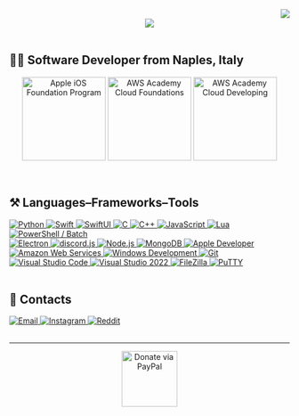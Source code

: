 <img align="right" src="https://visitor-badge.laobi.icu/badge?page_id=lorenzomatrullo.lorenzomatrullo&left_color=%23262831&right_color=%23262831"/>

<br>

<div align="center">
    <a href="https://lorenzomatrullo.dev/" target="_blank">
        <img src="https://lanyard.cnrad.dev/api/307921446225838080">
    </a>
</div>

<br>

<h2 align="left">👨‍💻 Software Developer from Naples, Italy</h2>

<p align="center">
    <img src="http://nas.lorenzomatrullo.dev/github-profile/apple-ios-foundation-program.png" width="150" title="Apple iOS Foundation Program"/>
    <img src="http://nas.lorenzomatrullo.dev/github-profile/aws-academy-cloud-foundations.png" width="150" title="AWS Academy Cloud Foundations"/>
    <img src="http://nas.lorenzomatrullo.dev/github-profile/aws-academy-cloud-developing.png" width="150" title="AWS Academy Cloud Developing"/>
</p>

<br>

<h2 align="left">⚒️ Languages–Frameworks–Tools</h2>
<div class="frameworks" align="left">
    <a href="https://github.com/lorenzomatrullo/Python" target="_blank" rel="noreferrer">
        <img src="http://nas.lorenzomatrullo.dev/github-profile/python.svg" title="Python">
    </a>
    <a href="https://github.com/lorenzomatrullo/Swift" target="_blank" rel="noreferrer">
        <img src="http://nas.lorenzomatrullo.dev/github-profile/swift.svg" title="Swift">
    </a>
    <a href="https://github.com/lorenzomatrullo/Swift" target="_blank" rel="noreferrer">
        <img src="http://nas.lorenzomatrullo.dev/github-profile/swiftui.png" title="SwiftUI">
    </a>
    <a href="https://github.com/lorenzomatrullo/c-programming" target="_blank" rel="noreferrer">
        <img src="http://nas.lorenzomatrullo.dev/github-profile/c.svg" title="C">
    </a>
    <a href="https://github.com/lorenzomatrullo/cpp" target="_blank" rel="noreferrer">
        <img src="http://nas.lorenzomatrullo.dev/github-profile/cpp.svg" title="C++">
    </a>
    <a href="https://github.com/lorenzomatrullo/JavaScript" target="_blank" rel="noreferrer">
        <img src="http://nas.lorenzomatrullo.dev/github-profile/javascript.svg" title="JavaScript">
    </a>
    <a href="https://github.com/lorenzomatrullo/Lua" target="_blank" rel="noreferrer">
        <img src="http://nas.lorenzomatrullo.dev/github-profile/lua.svg" title="Lua">
    </a>
    <a href="https://github.com/lorenzomatrullo/Batch" target="_blank" rel="noreferrer">
        <img src="http://nas.lorenzomatrullo.dev/github-profile/powershell.svg" title="PowerShell / Batch">
    </a>
    <br>
    <a href="https://github.com/lorenzomatrullo/electron-template" target="_blank" rel="noreferrer">
        <img src="http://nas.lorenzomatrullo.dev/github-profile/electron.svg" title="Electron">
    </a>
    <a href="https://discord.js.org/" target="_blank" rel="noreferrer">
        <img src="http://nas.lorenzomatrullo.dev/github-profile/discordjs.svg" title="discord.js">
    </a>
    <a href="https://nodejs.org/en" target="_blank" rel="noreferrer">
        <img src="http://nas.lorenzomatrullo.dev/github-profile/nodejs.svg" title="Node.js">
    </a>
    <a href="https://www.mongodb.com/" target="_blank" rel="noreferrer">
        <img src="http://nas.lorenzomatrullo.dev/github-profile/mongodb.svg" title="MongoDB">
    </a>
    <a href="https://developer.apple.com/" target="_blank" rel="noreferrer">
        <img src="http://nas.lorenzomatrullo.dev/github-profile/apple.svg" title="Apple Developer">
    </a>
    <a href="https://aws.amazon.com/training/awsacademy/" target="_blank" rel="noreferrer">
        <img src="http://nas.lorenzomatrullo.dev/github-profile/aws.svg" title="Amazon Web Services">
    </a>
    <a href="https://learn.microsoft.com/en-us/windows/" target="_blank" rel="noreferrer">
        <img src="http://nas.lorenzomatrullo.dev/github-profile/windows.svg" title="Windows Development">
    </a>
    <a href="https://git-scm.com/" target="_blank" rel="noreferrer">
        <img src="http://nas.lorenzomatrullo.dev/github-profile/git.svg" title="Git">
    </a>
    <br>
    <a href="https://code.visualstudio.com/" target="_blank" rel="noreferrer">
        <img src="http://nas.lorenzomatrullo.dev/github-profile/vscode.svg" title="Visual Studio Code">
    </a>
    <a href="https://visualstudio.microsoft.com/vs/" target="_blank" rel="noreferrer">
        <img src="http://nas.lorenzomatrullo.dev/github-profile/vs2022.svg" title="Visual Studio 2022">
    </a>
    <a href="https://filezilla-project.org/" target="_blank" rel="noreferrer">
        <img src="http://nas.lorenzomatrullo.dev/github-profile/filezilla.svg" title="FileZilla">
    </a>
    <a href="https://www.putty.org/" target="_blank" rel="noreferrer">
        <img src="http://nas.lorenzomatrullo.dev/github-profile/putty.svg" title="PuTTY">
    </a>
</div>

<br>

<h2> 📓 Contacts </h2>
<div class="contacts" align="left">
    <a href="mailto:contact@lorenzomatrullo.dev" target="_blank" rel="noreferrer">
        <img src="http://nas.lorenzomatrullo.dev/github-profile/gmail.svg" title="Email">
    </a>
    <a href="https://www.instagram.com/lorenzomatrullo/" target="_blank" rel="noreferrer">
        <img src="http://nas.lorenzomatrullo.dev/github-profile/instagram.svg" title="Instagram">
    </a>
    <a href="https://www.reddit.com/user/Xenovyl/" target="_blank" rel="noreferrer">
        <img src="http://nas.lorenzomatrullo.dev/github-profile/reddit5.png" title="Reddit">
    </a>
</div>

<br>
<hr>

<div align="center">
    <a href="https://www.paypal.com/paypalme/lorenzomatrullo" target="_blank">
        <img style='border:0px;height:100px' src="http://nas.lorenzomatrullo.dev/github-profile/paypal-button.png" title="Donate via PayPal">
    </a>
</div>
